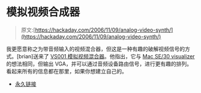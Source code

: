 # 模拟视频合成器

> 原文:[https://hackaday.com/2006/11/09/analog-video-synth/](https://hackaday.com/2006/11/09/analog-video-synth/)

我更愿意称之为带音频输入的视频混合器，但这是一种有趣的破解视频信号的方式。[brian]送来了 [VS001 模拟视频混合器](http://www.mediumrecords.com/vs0/vs001.html)。他指出，它与 [Mac SE/30 visualizer](http://www.hackaday.com/2006/11/05/mac-se-30-audio-visualizer/) 的想法相同，但输出 VGA，并可以通过音频设备路由信号，进行更有趣的排列。看起来所有的信息都在那里，如果你想建立自己的。

*   [永久链接](http://www.mediumrecords.com/vs0/vs001.html)